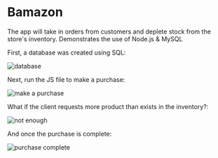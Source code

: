 # Bamazon
The app will take in orders from customers and deplete stock from the store's inventory.  Demonstrates the use of Node.js &amp; MySQL

First, a database was created using SQL:

![database](https://user-images.githubusercontent.com/48167135/64915446-ea822f80-d71b-11e9-9933-a547a5e6313b.jpg)

Next, run the JS file to make a purchase:

![make a purchase](https://user-images.githubusercontent.com/48167135/64915450-ef46e380-d71b-11e9-821d-94c3f4aada22.jpg)

What if the client requests more product than exists in the inventory?:

![not enough](https://user-images.githubusercontent.com/48167135/64915451-f3730100-d71b-11e9-894c-fb382da00e86.jpg)

And once the purchase is complete:

![purchase complete](https://user-images.githubusercontent.com/48167135/64915453-f837b500-d71b-11e9-99b4-bb7111460a05.jpg)



